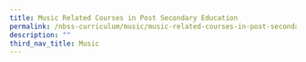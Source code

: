 ```yaml
---
title: Music Related Courses in Post Secondary Education
permalink: /nbss-curriculum/music/music-related-courses-in-post-secondary-education
description: ""
third_nav_title: Music
---
```

